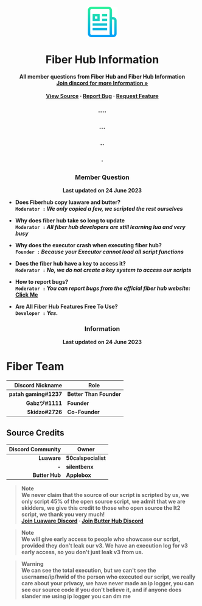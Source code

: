 <p align="center">
  <a href="">
    <img alt="Fiber Hub Information" src="logo.png" width="80" />
  </a>
</p>
<h1 align="center">
  Fiber Hub Information 
</h1>

  <p align="center">
    <strong>All member questions from Fiber Hub and Fiber Hub Information
    <br />
    <a href="https://discord.gg/4wp7uhsnvh"><strong>Join discord for more Information »</strong></a>
    <br />
    <br />
    <a href="https://github.com/Fiberian/ggoo/blob/main/README.md">View Source</a>
    ·
    <a href="https://fiberhub.xyz/api/reportbug">Report Bug</a>
    ·
    <a href="https://fiberhub.xyz/api/requestfeature">Request Feature</a>
  </p>
</div>

<h3 align="center">····</h3>
<h3 align="center">···</h3>
<h3 align="center">··</h3>
<h3 align="center">·</h3>

<h3 align="center">Member Question</h3>
<p align="center">
    Last updated on <strong>24 June 2023
  <p/>
  </div>
  
- Does Fiberhub copy luaware and butter?<br />
`Moderator :` ***We only copied a few, we scripted the rest ourselves***

- Why does fiber hub take so long to update<br />
`Moderator :` ***All fiber hub developers are still learning lua and very busy***


- Why does the executor crash when executing fiber hub?<br />
`Founder :` ***Because your Executor cannot load all script functions***


- Does the fiber hub have a key to access it?<br />
`Moderator :` ***No, we do not create a key system to access our scripts***

- How to report bugs?<br />
`Moderator :` ***You can report bugs from the official fiber hub website:*** <a href="https://fiberhub.xyz/api/reportbug">Click Me</a>

 - Are All Fiber Hub Features Free To Use?<br />
`Developer :` ***Yes.***

<h3 align="center">Information</h3>
<p align="center">
    Last updated on <strong>24 June 2023
  <p/>
  </div>
  
  # Fiber Team
| Discord Nickname | Role |
|-----:|-----------|
|     patah gaming#1237| Better Than Founder|
|     Gabzヅ#1111| Founder    |
|     Skidzo#2726| Co-Founder       |


## Source Credits

| Discord Community | Owner |
|-----:|-----------|
|            Luaware | 50calspecialist|
|     - | silentbenx    |
|     Butter Hub| Applebox       |

> **Note** <br/>
We never claim that the source of our script is scripted by us, we only script 45% of the open source script, we admit that we are skidders, we give this credit to those who open source the lt2 script, we thank you very much!<br/> <a href="https://discord.gg/luaware">Join Luaware Discord</a>
·
<a href="https://discord.gg/butterhub">Join Butter Hub Discord</a>

> **Note** <br/>
> We will give early access to people who showcase our script, provided they don't leak our v3. We have an execution log for v3 early access, so you don't just leak v3 from us.


> **Warning** <br/>
> We can see the total execution, but we can't see the username/ip/hwid of the person who executed our script, we really care about your privacy, we have never made an ip logger, you can see our source code if you don't believe it, and if anyone does slander me using ip logger you can dm me



